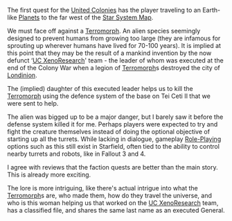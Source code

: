 The first quest for the [United Colonies](United%20Colonies.md) has the player traveling to an Earth-like [Planets](Planets.md) to the far west of the [Star System Map](Star%20System%20Map.md).

We must face off against a [Terromorph](Terromorph.md). An alien species seemingly designed to prevent humans from growing too large (they are infamous for sprouting up wherever humans have lived for 70-100 years). It is implied at this point that they may be the result of a mankind invention by the now defunct ‘[UC XenoResearch](UC%20XenoResearch)' team - the leader of whom was executed at the end of the Colony War when a legion of [Terromorph](Terromorph.md)s destroyed the city of [Londinion](Londinion).

The (implied) daughter  of this executed leader helps us to kill the [Terromorph](Terromorph.md) using the defence system of the base on Tei Ceti II that we were sent to help.

The alien was bigged up to be a major danger, but I barely saw it before the defense system killed it for me. Perhaps players were expected to try and fight the creature themselves instead of doing the optional objective of starting up all the turrets. While lacking in dialogue, gameplay [Role-Playing](Gameplay%20Systems/Role-Playing.md) options such as this still exist in Starfield, often tied to the ability to control nearby turrets and robots, like in Fallout 3 and 4.

I agree with reviews that the faction quests are better than the main story. This is already more exciting.

The lore is more intriguing, like there's actual intrigue into what the [Terromorph](Terromorph.md)s are, who made them, how do they travel the universe, and who is this woman helping us that worked on the [UC XenoResearch](UC%20XenoResearch) team, has a classified file, and shares the same last name as an executed General.

